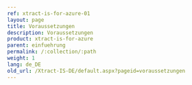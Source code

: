 ```yaml
---
ref: xtract-is-for-azure-01
layout: page
title: Voraussetzungen
description: Voraussetzungen
product: xtract-is-for-azure
parent: einfuehrung
permalink: /:collection/:path
weight: 1
lang: de_DE
old_url: /Xtract-IS-DE/default.aspx?pageid=voraussetzungen
---
```

